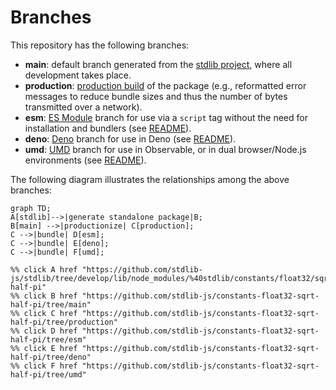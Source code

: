 <!--

@license Apache-2.0

Copyright (c) 2022 The Stdlib Authors.

Licensed under the Apache License, Version 2.0 (the "License");
you may not use this file except in compliance with the License.
You may obtain a copy of the License at

    http://www.apache.org/licenses/LICENSE-2.0

Unless required by applicable law or agreed to in writing, software
distributed under the License is distributed on an "AS IS" BASIS,
WITHOUT WARRANTIES OR CONDITIONS OF ANY KIND, either express or implied.
See the License for the specific language governing permissions and
limitations under the License.

-->

# Branches

This repository has the following branches:

-   **main**: default branch generated from the [stdlib project][stdlib-url], where all development takes place.
-   **production**: [production build][production-url] of the package (e.g., reformatted error messages to reduce bundle sizes and thus the number of bytes transmitted over a network).
-   **esm**: [ES Module][esm-url] branch for use via a `script` tag without the need for installation and bundlers (see [README][esm-readme]).
-   **deno**: [Deno][deno-url] branch for use in Deno (see [README][deno-readme]).
-   **umd**: [UMD][umd-url] branch for use in Observable, or in dual browser/Node.js environments (see [README][umd-readme]).

The following diagram illustrates the relationships among the above branches:

```mermaid
graph TD;
A[stdlib]-->|generate standalone package|B;
B[main] -->|productionize| C[production];
C -->|bundle| D[esm];
C -->|bundle| E[deno];
C -->|bundle| F[umd];

%% click A href "https://github.com/stdlib-js/stdlib/tree/develop/lib/node_modules/%40stdlib/constants/float32/sqrt-half-pi"
%% click B href "https://github.com/stdlib-js/constants-float32-sqrt-half-pi/tree/main"
%% click C href "https://github.com/stdlib-js/constants-float32-sqrt-half-pi/tree/production"
%% click D href "https://github.com/stdlib-js/constants-float32-sqrt-half-pi/tree/esm"
%% click E href "https://github.com/stdlib-js/constants-float32-sqrt-half-pi/tree/deno"
%% click F href "https://github.com/stdlib-js/constants-float32-sqrt-half-pi/tree/umd"
```

[stdlib-url]: https://github.com/stdlib-js/stdlib/tree/develop/lib/node_modules/%40stdlib/constants/float32/sqrt-half-pi
[production-url]: https://github.com/stdlib-js/constants-float32-sqrt-half-pi/tree/production
[deno-url]: https://github.com/stdlib-js/constants-float32-sqrt-half-pi/tree/deno
[deno-readme]: https://github.com/stdlib-js/constants-float32-sqrt-half-pi/blob/deno/README.md
[umd-url]: https://github.com/stdlib-js/constants-float32-sqrt-half-pi/tree/umd
[umd-readme]: https://github.com/stdlib-js/constants-float32-sqrt-half-pi/blob/umd/README.md
[esm-url]: https://github.com/stdlib-js/constants-float32-sqrt-half-pi/tree/esm
[esm-readme]: https://github.com/stdlib-js/constants-float32-sqrt-half-pi/blob/esm/README.md